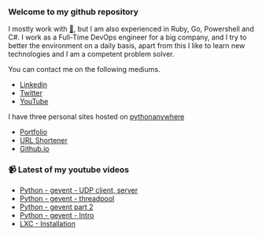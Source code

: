### Welcome to my github repository

I mostly work with [:snake:](https://www.python.org/), but I am also experienced in Ruby, Go, Powershell and C#. I work as a Full-Time DevOps engineer for a big company, and I try to better the environment on a daily basis, apart from this I like to learn new technologies and I am a competent problem solver.

You can contact me on the following mediums.
- [Linkedin](https://www.linkedin.com/in/r3ap3rpy)
- [Twitter](https://twitter.com/r3ap3rpy)
- [YouTube](https://www.youtube.com/channel/UC1qkMXH8d2I9DDAtBSeEHqg)

I have three personal sites hosted on [pythonanywhere](https://www.pythonanywhere.com/)
- [Portfolio](http://r3ap3rpy.pythonanywhere.com/)
- [URL Shortener](http://shortenpy.pythonanywhere.com/)
- [Github.io](https://r3ap3rpy.github.io/)

### :video_camera: Latest of my youtube videos
<!-- YOUTUBE:START -->
- [Python - gevent - UDP client, server](https://www.youtube.com/watch?v=XoL55XeNElA)
- [Python - gevent - threadpool](https://www.youtube.com/watch?v=E7WOVlOQCoE)
- [Python - gevent part 2](https://www.youtube.com/watch?v=6rkyHJouYAQ)
- [Python - gevent - Intro](https://www.youtube.com/watch?v=ugYDOUyWFso)
- [LXC - Installation](https://www.youtube.com/watch?v=2U7OZ5VfsL4)
<!-- YOUTUBE:END -->

